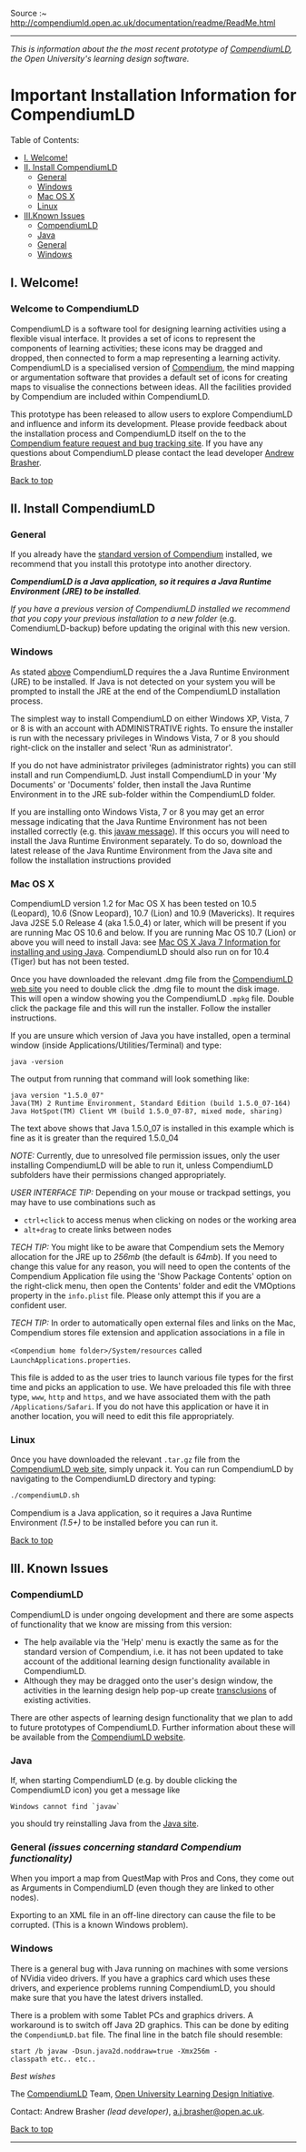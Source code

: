 
Source :~ <http://compendiumld.open.ac.uk/documentation/readme/ReadMe.html>

---

_This is information about the the most recent prototype of [CompendiumLD](../../index.html),
the Open University's learning design software._

<a name="top"></a>

# Important Installation Information for CompendiumLD

Table of Contents:

*   [I. Welcome!](#welcome)
*   [II. Install CompendiumLD](#install)  
    - [General](#installgeneral)  
    - [Windows](#windows)  
    - [Mac OS X](#mac)  
    - [Linux](#linux)
*   [III.Known Issues](#issues)  
    - [CompendiumLD](#issueCLD)  
    - [Java](#issueJava)  
    - [General](#issuegeneral)  
    - [Windows](#issuewindows)  

## I. Welcome!

### Welcome to CompendiumLD

CompendiumLD is a software tool for designing learning activities using a flexible visual interface.
It provides a set of icons to represent the components of learning activities;
these icons may be dragged and dropped, then connected to form a map representing a learning activity.
CompendiumLD is a specialised version of [Compendium](http://compendium.open.ac.uk/institute/about.htm), the mind mapping or argumentation software that provides a default set of icons for creating maps to visualise the connections between ideas.
All the facilities provided by Compendium are included within CompendiumLD.

This prototype has been released to allow users to explore CompendiumLD and influence and inform its development.
Please provide feedback about the installation process and CompendiumLD itself on the to the [Compendium feature request and bug tracking site](http://compendium.open.ac.uk/bugzilla/enter_bug.cgi?product=CompendiumLD).
If you have any questions about CompendiumLD please contact the lead developer [Andrew Brasher](mailto:a.j.brasher@open.ac.uk).

[Back to top](#top)

## II. Install CompendiumLD

### General

If you already have the [standard version of Compendium](http://compendium.open.ac.uk/institute/download/download.htm) installed, we recommend that you install this prototype into another directory.

_**CompendiumLD is a Java application, so it requires a Java Runtime Environment (JRE) to be installed**._

_If you have a previous version of CompendiumLD installed we recommend that you copy your previous installation to a new folder_ (e.g. ComendiumLD-backup) before updating the original with this new version.

### Windows

As stated [above](#installgeneral) CompendiumLD requires the a Java Runtime Environment (JRE) to be installed. If Java is not detected on your system you will be prompted to install the JRE at the end of the CompendiumLD installation process.

The simplest way to install CompendiumLD on either Windows XP, Vista, 7 or 8 is with an account with ADMINISTRATIVE rights. To ensure the installer is run with the necessary privileges in Windows Vista, 7 or 8 you should right-click on the installer and select 'Run as administrator'.

<a name="windowsNonAdmin"></a> If you do not have administrator privileges (administrator rights) you can still install and run CompendiumLD. Just install CompendiumLD in your 'My Documents' or 'Documents' folder, then install the Java Runtime Environment in to the JRE sub-folder within the CompendiumLD folder.

If you are installing onto Windows Vista, 7 or 8 you may get an error message indicating that the Java Runtime Environment has not been installed correctly (e.g. this [javaw message](#issueJava)). If this occurs you will need to install the Java Runtime Environment separately. To do so, download the latest release of the Java Runtime Environment from the Java site and follow the installation instructions provided

### Mac OS X

CompendiumLD version 1.2 for Mac OS X has been tested on 10.5 (Leopard), 10.6 (Snow Leopard), 10.7 (Lion) and 10.9 (Mavericks). It requires Java J2SE 5.0 Release 4 (aka 1.5.0_4) or later, which will be present if you are running Mac OS 10.6 and below. If you are running Mac OS 10.7 (Lion) or above you will need to install Java: see [Mac OS X Java 7 Information for installing and using Java](http://www.java.com/en/download/faq/java_mac.xml). CompendiumLD should also run on for 10.4 (Tiger) but has not been tested.

Once you have downloaded the relevant .dmg file from the [CompendiumLD web site](http://compendiumld.open.ac.uk/) you need to double click the .dmg file to mount the disk image. This will open a window showing you the CompendiumLD `.mpkg` file. Double click the package file and this will run the installer. Follow the installer instructions.

If you are unsure which version of Java you have installed, open a terminal window (inside Applications/Utilities/Terminal) and type:

```
java -version
```

The output from running that command will look something like:

```
java version "1.5.0_07"  
Java(TM) 2 Runtime Environment, Standard Edition (build 1.5.0_07-164)  
Java HotSpot(TM) Client VM (build 1.5.0_07-87, mixed mode, sharing)
```

The text above shows that Java 1.5.0_07 is installed in this example which is fine as it is greater than the required 1.5.0_04

_NOTE:_ Currently, due to unresolved file permission issues, only the user installing CompendiumLD will be able to run it, unless CompendiumLD subfolders have their permissions changed appropriately.

_USER INTERFACE TIP:_ Depending on your mouse or trackpad settings, you may have to use combinations such as

*   `ctrl+click` to access menus when clicking on nodes or the working area
*   `alt+drag`   to create links between nodes

_TECH TIP:_ You might like to be aware that Compendium sets the Memory allocation for the JRE up to _256mb_ (the default is _64mb_). If you need to change this value for any reason, you will need to open the contents of the Compendium Application file using the 'Show Package Contents' option on the right-click menu, then open the Contents' folder and edit the VMOptions property in the `info.plist` file. Please only attempt this if you are a confident user.

_TECH TIP:_ In order to automatically open external files and links on the Mac, Compendium stores file extension and application associations in a file in

`<Compendium home folder>/System/resources` called `LaunchApplications.properties`.

This file is added to as the user tries to launch various file types for the first time and picks an application to use. We have preloaded this file with three type, `www`, `http` and `https`, and we have associated them with the path `/Applications/Safari`. If you do not have this application or have it in another location, you will need to edit this file appropriately.

### Linux

Once you have downloaded the relevant `.tar.gz` file from the [CompendiumLD web site](http://compendiumld.open.ac.uk/), simply unpack it.
You can run CompendiumLD by navigating to the CompendiumLD directory and typing:

```sh
./compendiumLD.sh
```

Compendium is a Java application, so it requires a Java Runtime Environment _(1.5+)_ to be installed before you can run it.

[Back to top](#top)

## III. Known Issues

### CompendiumLD

CompendiumLD is under ongoing development and there are some aspects of functionality that we know are missing from this version:

*   The help available via the 'Help' menu is exactly the same as for the standard version of Compendium,
    i.e. it has not been updated to take account of the additional learning design functionality available in CompendiumLD.
*   Although they may be dragged onto the user's design window, the activities in the learning design help pop-up create
    [transclusions](https://en.wikipedia.org/wiki/Transclusion) of existing activities.

There are other aspects of learning design functionality that we plan to add to future prototypes of CompendiumLD.
Further information about these will be available from the [CompendiumLD website](http://compendiumld.open.ac.uk/).

### Java

If, when starting CompendiumLD (e.g. by double clicking the CompendiumLD icon) you get a message like

```
Windows cannot find `javaw`
```

you should try reinstalling Java from the [Java site][].  

### <a name="issuegeneral"></a>General _(issues concerning standard Compendium functionality)_

When you import a map from QuestMap with Pros and Cons, they come out as Arguments in CompendiumLD (even though they are linked to other nodes).

Exporting to an XML file in an off-line directory can cause the file to be corrupted. (This is a known Windows problem).

### Windows

There is a general bug with Java running on machines with some versions of NVidia video drivers.
If you have a graphics card which uses these drivers, and experience problems running CompendiumLD,
you should make sure that you have the latest drivers installed.

There is a problem with some Tablet PCs and graphics drivers.
A workaround is to switch off Java 2D graphics. This can be done by editing the `CompendiumLD.bat` file.
The final line in the batch file should resemble:

```
start /b javaw -Dsun.java2d.noddraw=true -Xmx256m -classpath etc.. etc..
```

_Best wishes_

The [CompendiumLD](../../index.html) Team, [Open University Learning Design Initiative](http://ouldi.open.ac.uk/).

Contact: Andrew Brasher _(lead developer)_, [a.j.brasher@open.ac.uk](mailto:a.j.brasher@open.ac.uk).

<span class="ciparagraph">[Back to top](#top)</span>

[archive]: https://web.archive.org/web/20161229210039/http://compendiumld.open.ac.uk/documentation/readme/ReadMe.html
[java site]: https://www.java.com/

---
